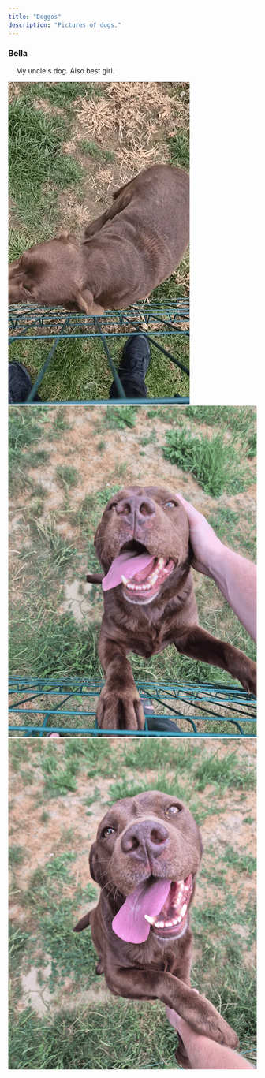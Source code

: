 ```yaml
---
title: "Doggos"
description: "Pictures of dogs."
---
```


### Bella

&nbsp;&nbsp;&nbsp;&nbsp;My uncle's dog. Also best girl.

<div class="w-full flex pb-[1em] not-prose">
  <img class="m-auto w-1/2" src="/gallery/doggos/20241116_143040_1_1.webp" alt="Bella 1">
</div>

<div class="w-full grid grid-cols-2 gap-[1em] not-prose">
  <img class="col-span-1 m-auto" src="/gallery/doggos/20250708_183723.png" alt="Bella 2">
  <img class="col-span-1 m-auto" src="/gallery/doggos/20250708_183742.png" alt="Bella 3">
</div>